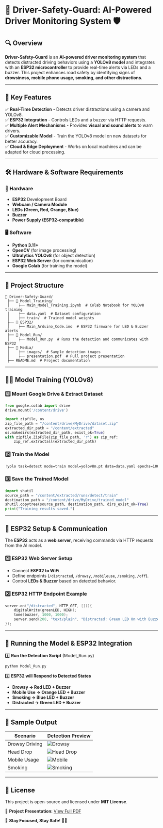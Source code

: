 # 🚗 Driver-Safety-Guard: AI-Powered Driver Monitoring System 🛡️

## 🔍 Overview
**Driver-Safety-Guard** is an **AI-powered driver monitoring system** that detects distracted driving behaviors using a **YOLOv8 model** and integrates with an **ESP32 microcontroller** to provide real-time alerts via LEDs and a buzzer. This project enhances road safety by identifying signs of **drowsiness, mobile phone usage, smoking, and other distractions.**

---

## 🎯 Key Features
✅ **Real-Time Detection** - Detects driver distractions using a camera and YOLOv8.  
✅ **ESP32 Integration** - Controls LEDs and a buzzer via HTTP requests.  
✅ **Multiple Alert Mechanisms** - Provides **visual and sound alerts** to warn drivers.  
✅ **Customizable Model** - Train the YOLOv8 model on new datasets for better accuracy.  
✅ **Cloud & Edge Deployment** - Works on local machines and can be adapted for cloud processing.  

---

## 🛠️ Hardware & Software Requirements
### 🔌 **Hardware**
- **ESP32** Development Board
- **Webcam / Camera Module**
- **LEDs (Green, Red, Orange, Blue)**
- **Buzzer**
- **Power Supply (ESP32-compatible)**

### 🖥 **Software**
- **Python 3.11+**
- **OpenCV** (for image processing)
- **Ultralytics YOLOv8** (for object detection)
- **ESP32 Web Server** (for communication)
- **Google Colab** (for training the model)

---

## 📂 Project Structure
```
📂 Driver-Safety-Guard/
 ├── 📁 Model_Training/
 │    ├── Main_Model_Training.ipynb  # Colab Notebook for YOLOv8 training
 │    ├── data.yaml  # Dataset configuration
 │    ├── train/  # Trained model weights
 ├── 📁 ESP32/
 │    ├── Main_Arduino_Code.ino  # ESP32 firmware for LED & Buzzer alerts
 ├── 📁 Model_Run/
 │    ├── Model_Run.py  # Runs the detection and communicates with ESP32
 ├── 📁 Media/
 │    ├── images/  # Sample detection images
 │    ├── presentation.pdf  # Full project presentation
 ├── README.md  # Project documentation
```

---

## 🏋️‍♂️ Model Training (YOLOv8)
### 1️⃣ **Mount Google Drive & Extract Dataset**
```python
from google.colab import drive
drive.mount('/content/drive')
```
```python
import zipfile, os
zip_file_path = "/content/drive/MyDrive/dataset.zip"
extracted_dir_path = "/content/extracted"
os.makedirs(extracted_dir_path, exist_ok=True)
with zipfile.ZipFile(zip_file_path, 'r') as zip_ref:
    zip_ref.extractall(extracted_dir_path)
```

### 2️⃣ **Train the Model**
```sh
!yolo task=detect mode=train model=yolov8m.pt data=data.yaml epochs=100 imgsz=640 plots=True
```

### 3️⃣ **Save the Trained Model**
```python
import shutil
source_path = "/content/extracted/runs/detect/train"
destination_path = "/content/drive/MyDrive/trained_model"
shutil.copytree(source_path, destination_path, dirs_exist_ok=True)
print("Training results saved.")
```

---

## 🔌 ESP32 Setup & Communication
The **ESP32** acts as a **web server**, receiving commands via HTTP requests from the AI model.

### **1️⃣ ESP32 Web Server Setup**
- Connect **ESP32 to WiFi**.
- Define endpoints (`/distracted`, `/drowsy`, `/mobileuse`, `/smoking`, `/off`).
- Control **LEDs & Buzzer** based on detected behavior.

### **2️⃣ ESP32 HTTP Endpoint Example**
```cpp
server.on("/distracted", HTTP_GET, [](){
    digitalWrite(greenLED, HIGH);
    tone(buzzer, 1000, 1000);
    server.send(200, "text/plain", "Distracted: Green LED On with Buzzer Beep");
});
```

---

## 🚀 Running the Model & ESP32 Integration
1️⃣ **Run the Detection Script** (Model_Run.py)
```sh
python Model_Run.py
```
2️⃣ **ESP32 will Respond to Detected States**
- **Drowsy → Red LED + Buzzer**
- **Mobile Use → Orange LED + Buzzer**
- **Smoking → Blue LED + Buzzer**
- **Distracted → Green LED + Buzzer**

---

## 📸 Sample Output
| Scenario | Detection Preview |
|----------|------------------|
| Drowsy Driving | ![Drowsy](https://github.com/user-attachments/assets/88d3ede5-74a6-4ce3-86a8-f3b24c1ce75a)
| Head Drop | ![Head Drop](https://github.com/user-attachments/assets/13d4f7e4-5995-4e66-9674-26bb0a2b0cd7)
| Mobile Usage | ![Mobile](https://github.com/user-attachments/assets/ec869b25-45ab-4a5b-ae79-672cfa84ab75)
| Smoking | ![Smoking](https://github.com/user-attachments/assets/f329030e-3a7c-45a6-a4cf-4504b681e30f) |
---

## 📜 License
This project is open-source and licensed under **MIT License**.

📌 **Project Presentation**: [View Full PDF](https://drive.google.com/file/d/1MdnVrYmAUnjPG4GHgdLDd13kZDKytUOF/view)  

🚀 **Stay Focused, Stay Safe!** 🚗💡

